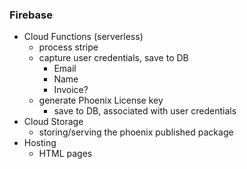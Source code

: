 ### Firebase
- Cloud Functions (serverless)
	- process stripe
	- capture user credentials, save to DB
		- Email
		- Name
		- Invoice?
	- generate Phoenix License key
		- save to DB, associated with user credentials
- Cloud Storage
	- storing/serving the phoenix published package
- Hosting
	- HTML pages